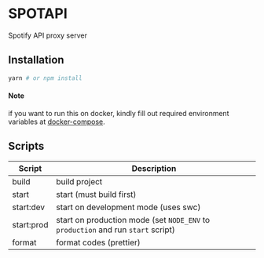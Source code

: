 # SPOTAPI

Spotify API proxy server

## Installation

```bash
yarn # or npm install
```

#### Note

if you want to run this on docker, kindly fill out required environment variables at [docker-compose](./docker-compose.yaml).

## Scripts

| Script     | Description                                                                      |
| ---------- | -------------------------------------------------------------------------------- |
| build      | build project                                                                    |
| start      | start (must build first)                                                         |
| start:dev  | start on development mode (uses swc)                                             |
| start:prod | start on production mode (set `NODE_ENV` to `production` and run `start` script) |
| format     | format codes (prettier)                                                          |
